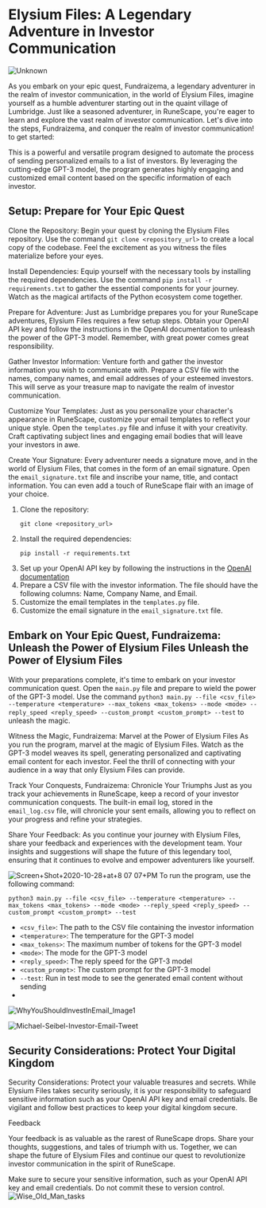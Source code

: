 # Elysium Files: A Legendary Adventure in Investor Communication


![Unknown](https://github.com/shadowaxe99/pest-to-invest/assets/128367359/fdb0bf7c-843f-427b-8124-719410919f6d)

As you embark on your epic quest, Fundraizema, a legendary adventurer in the realm of investor communication, in the world of Elysium Files, imagine yourself as a humble adventurer starting out in the quaint village of Lumbridge. Just like a seasoned adventurer, in RuneScape, you're eager to learn and explore the vast realm of investor communication. Let's dive into the steps, Fundraizema, and conquer the realm of investor communication! to get started:


This is a powerful and versatile program designed to automate the process of sending personalized emails to a list of investors. By leveraging the cutting-edge GPT-3 model, the program generates highly engaging and customized email content based on the specific information of each investor.

## Setup: Prepare for Your Epic Quest

Clone the Repository: Begin your quest by cloning the Elysium Files repository. Use the command `git clone <repository_url>` to create a local copy of the codebase. Feel the excitement as you witness the files materialize before your eyes.

Install Dependencies: Equip yourself with the necessary tools by installing the required dependencies. Use the command `pip install -r requirements.txt` to gather the essential components for your journey. Watch as the magical artifacts of the Python ecosystem come together.

Prepare for Adventure: Just as Lumbridge prepares you for your RuneScape adventures, Elysium Files requires a few setup steps. Obtain your OpenAI API key and follow the instructions in the OpenAI documentation to unleash the power of the GPT-3 model. Remember, with great power comes great responsibility.

Gather Investor Information: Venture forth and gather the investor information you wish to communicate with. Prepare a CSV file with the names, company names, and email addresses of your esteemed investors. This will serve as your treasure map to navigate the realm of investor communication.

Customize Your Templates: Just as you personalize your character's appearance in RuneScape, customize your email templates to reflect your unique style. Open the `templates.py` file and infuse it with your creativity. Craft captivating subject lines and engaging email bodies that will leave your investors in awe.

Create Your Signature: Every adventurer needs a signature move, and in the world of Elysium Files, that comes in the form of an email signature. Open the `email_signature.txt` file and inscribe your name, title, and contact information. You can even add a touch of RuneScape flair with an image of your choice.


1. Clone the repository:
   ```
   git clone <repository_url>
   ```
2. Install the required dependencies:
   ```
   pip install -r requirements.txt
   ```
3. Set up your OpenAI API key by following the instructions in the [OpenAI documentation](https://docs.openai.com/)
4. Prepare a CSV file with the investor information. The file should have the following columns: Name, Company Name, and Email.
5. Customize the email templates in the `templates.py` file.
6. Customize the email signature in the `email_signature.txt` file.

## Embark on Your Epic Quest, Fundraizema: Unleash the Power of Elysium Files Unleash the Power of Elysium Files

With your preparations complete, it's time to embark on your investor communication quest. Open the `main.py` file and prepare to wield the power of the GPT-3 model. Use the command `python3 main.py --file <csv_file> --temperature <temperature> --max_tokens <max_tokens> --mode <mode> --reply_speed <reply_speed> --custom_prompt <custom_prompt> --test` to unleash the magic.

Witness the Magic, Fundraizema: Marvel at the Power of Elysium Files As you run the program, marvel at the magic of Elysium Files. Watch as the GPT-3 model weaves its spell, generating personalized and captivating email content for each investor. Feel the thrill of connecting with your audience in a way that only Elysium Files can provide.

Track Your Conquests, Fundraizema: Chronicle Your Triumphs Just as you track your achievements in RuneScape, keep a record of your investor communication conquests. The built-in email log, stored in the `email_log.csv` file, will chronicle your sent emails, allowing you to reflect on your progress and refine your strategies.

Share Your Feedback: As you continue your journey with Elysium Files, share your feedback and experiences with the development team. Your insights and suggestions will shape the future of this legendary tool, ensuring that it continues to evolve and empower adventurers like yourself.

![Screen+Shot+2020-10-28+at+8 07 07+PM](https://github.com/shadowaxe99/pest-to-invest/assets/128367359/397d4189-5589-43c4-a982-a8de5ff184eb)
To run the program, use the following command:

```shell
python3 main.py --file <csv_file> --temperature <temperature> --max_tokens <max_tokens> --mode <mode> --reply_speed <reply_speed> --custom_prompt <custom_prompt> --test
```

- `<csv_file>`: The path to the CSV file containing the investor information
- `<temperature>`: The temperature for the GPT-3 model
- `<max_tokens>`: The maximum number of tokens for the GPT-3 model
- `<mode>`: The mode for the GPT-3 model
- `<reply_speed>`: The reply speed for the GPT-3 model
- `<custom_prompt>`: The custom prompt for the GPT-3 model
- `--test`: Run in test mode to see the generated email content without sending
- 
![WhyYouShouldInvestInEmail_Image1](https://github.com/shadowaxe99/pest-to-invest/assets/128367359/82501f3d-50f4-4b95-aa42-4bbd43b3f3de)

![Michael-Seibel-Investor-Email-Tweet](https://github.com/shadowaxe99/pest-to-invest/assets/128367359/13385609-2217-42c3-99ea-a193e4df4642)

## Security Considerations: Protect Your Digital Kingdom

Security Considerations: Protect your valuable treasures and secrets. While Elysium Files takes security seriously, it is your responsibility to safeguard sensitive information such as your OpenAI API key and email credentials. Be vigilant and follow best practices to keep your digital kingdom secure.



Feedback

Your feedback is as valuable as the rarest of RuneScape drops. Share your thoughts, suggestions, and tales of triumph with us. Together, we can shape the future of Elysium Files and continue our quest to revolutionize investor communication in the spirit of RuneScape.


Make sure to secure your sensitive information, such as your OpenAI API key and email credentials. Do not commit these to version control.
![Wise_Old_Man_tasks](https://github.com/shadowaxe99/pest-to-invest/assets/128367359/77bacad6-d18c-4e22-8e31-10827ea3f8e3)

